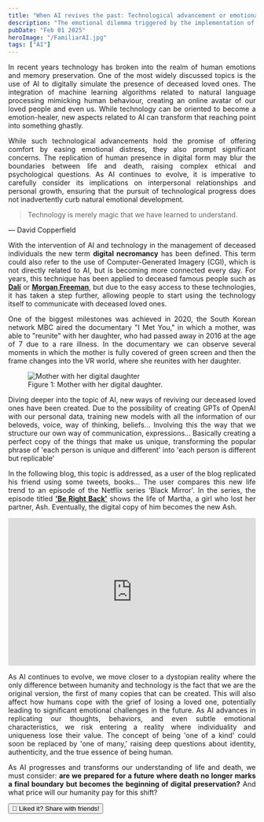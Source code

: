 ```yaml
---
title: "When AI revives the past: Technological advancement or emotional dilemma?"
description: "The emotional dilemma triggered by the implementation of AI in human interactions, blurring the boundaries of reality and potentially freezing emotional growth."
pubDate: "Feb 01 2025"
heroImage: "/FamiliarAI.jpg"
tags: ["AI"]
---
```


<p style="text-align: justify;">
In recent years technology has broken into the realm of human emotions and memory preservation. 
One of the most widely discussed topics is the use of AI to digitally simulate the presence of deceased loved ones. 
The integration of machine learning algorithms related to natural language processing mimicking human behaviour, 
creating an online avatar of our loved people and even us. While technology can be oriented to become a emotion-healer, 
new aspects related to AI can transform that reaching point into something ghastly.
</p>

<p style="text-align: justify;">
While such technological advancements hold the promise of offering comfort by easing emotional distress, 
they also prompt significant concerns. The replication of human presence in digital form may blur the boundaries between 
life and death, raising complex ethical and psychological questions. As AI continues to evolve, it is imperative to carefully 
consider its implications on interpersonal relationships and personal growth, ensuring that the pursuit of technological 
progress does not inadvertently curb natural emotional development.
</p>

<blockquote>Technology is merely magic that we have learned to understand.</blockquote>
<figcaption>— David Copperfield</figcaption>

<p style="text-align: justify;">
With the intervention of AI and technology in the management of deceased individuals the new term <strong>digital necromancy</strong>
has been defined. This term could also refer to the use of Computer-Generated Imagery (CGI), which is not directly related to AI, but 
is becoming more connected every day. For years, this technique has been applied to deceased famous people such as <a href="https://www.youtube.com/watch?v=BxlPCLRfk8U" target="_blank" rel="noopener noreferrer" class="text-black-600 underline hover:text-black-800"> <strong>Dalí</strong></a> or
<a href="https://www.youtube.com/shorts/jVow2456-uQ" target="_blank" rel="noopener noreferrer" class="text-black-600 underline hover:text-black-800"> <strong>Morgan Freeman</strong></a>, but due to the easy access to these technologies, it has taken a step further, allowing people to start using the technology itself to communicate with deceased loved ones.
</p>

<p style="text-align: justify;">
One of the biggest milestones was achieved in 2020, the South Korean network MBC aired the documentary "I Met You," in which a mother, was able to "reunite" with her daughter, who had passed away in 2016 at the age of 7 due to a rare illness.
In the documentary we can observe several moments in which the mother is fully covered of green screen and then the frame changes into the VR world, where she reunites with her daughter.
</p>
<figure>
  <img src="/Blog/AIMother.jpg" alt="Mother with her digital daughter" title="Mother and digital daughter">
  <figcaption>Figure 1: Mother with her digital daughter.</figcaption>
</figure>

<p style="text-align: justify;">
Diving deeper into the topic of AI, new ways of reviving our deceased loved ones have been created. Due to the possibility of creating GPTs of OpenAI with our personal data, training new models with all the information of our beloveds, voice, way of thinking, beliefs... Involving this the way that we structure our own way of communication, expressions... Basically creating a perfect copy of the things that make us unique, transforming the popular phrase of 'each person is unique and different' into 'each person is different but replicable'
</p>

<p style="text-align: justify;">
In the following blog, this topic is addressed, as a user of the blog replicated his friend using some tweets, books... The user compares this new life trend to an episode of the Netflix series 'Black Mirror'. In the series, the episode titled 
<a href="https://www.imdb.com/es-es/title/tt2290780/" target="_blank" rel="noopener noreferrer" class="text-black-600 underline hover:text-black-800"> <strong>'Be Right Back'</strong></a> shows the life of Martha, a girl who lost her partner, Ash. Eventually, the digital copy of him becomes the new Ash.
</p>

<iframe 
  src="https://www.meneame.net/m/tecnolog%C3%ADa/amigo-murio-hicieron-ia-alimentada-tuits-posts-libros-llore" target="_blank" rel="noopener noreferrer" 
  title="Post de Menéame"
  alt="Post from Meneame web page, where a debate is created related to digital necromancy"
  width="100%" 
  height="300" 
  frameborder="0" 
  allowfullscreen>
</iframe>

<p style="text-align: justify;">
As AI continues to evolve, we move closer to a dystopian reality where the only difference between humanity and technology is the fact that we are the original version, the first of many copies that can be created. This will also affect how humans cope with the grief of losing a loved one, potentially leading to significant emotional challenges in the future. As AI advances in replicating our thoughts, behaviors, and even subtle emotional characteristics, we risk entering a reality where individuality and uniqueness lose their value. The concept of being 'one of a kind' could soon be replaced by 'one of many,' raising deep questions about identity, authenticity, and the true essence of being human.
</p>

<p style="text-align: justify;">
As AI progresses and transforms our understanding of life and death, we must consider: <strong>are we prepared for a future where death no longer marks a final boundary but becomes the beginning of digital preservation?</strong> And what price will our humanity pay for this shift?
</p>

<section 
  class="inline-block px-3 py-2 bg-base-100 rounded-lg shadow-md border border-base-400 hover:shadow-lg"
>
  <button 
    id="share-link-button" 
    class="px-3 py-2 text-sm cursor-pointer"
  >
    🔗 Liked it? Share with friends!
  </button>
</section>



<script>
  document.getElementById('share-link-button').addEventListener('click', function() {
    const shareData = {
      title: document.title,
      url: window.location.href
    };

    // Si el navegador soporta la API Web Share
    if (navigator.share) {
      navigator.share(shareData)
        .then(() => console.log('Enlace compartido con éxito'))
        .catch((error) => console.error('Error al compartir', error));
    } else if (navigator.clipboard) {
      // Fallback: Copiar la URL al portapapeles
      navigator.clipboard.writeText(shareData.url)
        .then(() => alert('¡Enlace copiado al portapapeles!'))
        .catch(err => console.error('No se pudo copiar el enlace', err));
    } else {
      // En caso de que no se soporte ninguna opción anterior
      alert('Tu navegador no soporta esta función. Por favor, copia manualmente el enlace.');
    }
  });
</script>